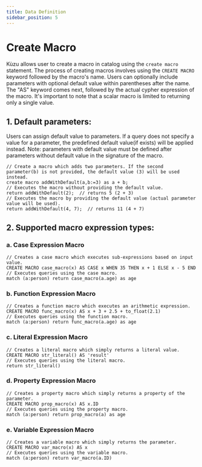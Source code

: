 ```yaml
---
title: Data Definition
sidebar_position: 5
---
```

# Create Macro
Kùzu allows user to create a macro in catalog using the `create macro` statement. The process of creating macros involves using the `CREATE MACRO` keyword followed by the macro's name. Users can optionally include parameters with optional default value within parentheses after the name. The "AS" keyword comes next, followed by the actual cypher expression of the macro. It's important to note that a scalar macro is limited to returning only a single value.

## 1. Default parameters:
Users can assign default value to parameters. If a query does not specify a value for a parameter, the predefined default value(if exists) will be applied instead. Note: parameters with default value must be defined after parameters without default value in the signature of the macro.
```
// Create a macro which adds two parameters. If the second parameter(b) is not provided, the default value (3) will be used instead.
create macro addWithDefault(a,b:=3) as a + b;
// Executes the macro without providing the default value.
return addWithDefault(2);  // returns 5 (2 + 3)
// Executes the macro by providing the default value (actual parameter value will be used).
return addWithDefault(4, 7);  // returns 11 (4 + 7)
```

## 2. Supported macro expression types:
### a. Case Expression Macro
```
// Creates a case macro which executes sub-expressions based on input value.
CREATE MACRO case_macro(x) AS CASE x WHEN 35 THEN x + 1 ELSE x - 5 END
// Executes queries using the case macro.
match (a:person) return case_macro(a.age) as age
```

### b. Function Expression Macro
```
// Creates a function macro which executes an arithmetic expression.
CREATE MACRO func_macro(x) AS x + 3 + 2.5 + to_float(2.1)
// Executes queries using the function macro.
match (a:person) return func_macro(a.age) as age
```

### c. Literal Expression Macro
```
// Creates a literal macro which simply returns a literal value.
CREATE MACRO str_literal() AS 'result'
// Executes queries using the literal macro.
return str_literal()
```

### d. Property Expression Macro
```
// Creates a property macro which simply returns a property of the parameter.
CREATE MACRO prop_macro(x) AS x.ID
// Executes queries using the property macro.
match (a:person) return prop_macro(a) as age
```

### e. Variable Expression Macro
```
// Creates a variable macro which simply returns the parameter.
CREATE MACRO var_macro(x) AS x
// Executes queries using the variable macro.
match (a:person) return var_macro(a.ID)
```
